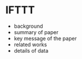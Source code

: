 # IFTTT  
- background  
- summary of paper  
- key message of the paper  
- related works  
- details of data